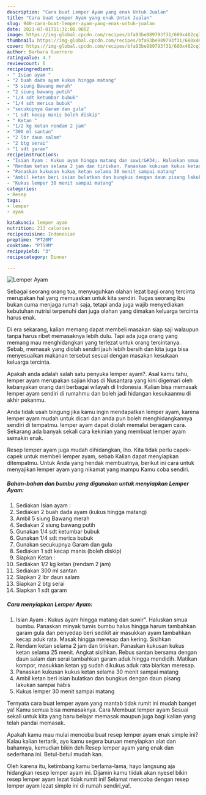 ```yaml
---
description: "Cara buat Lemper Ayam yang enak Untuk Jualan"
title: "Cara buat Lemper Ayam yang enak Untuk Jualan"
slug: 940-cara-buat-lemper-ayam-yang-enak-untuk-jualan
date: 2021-07-01T11:31:00.905Z
image: https://img-global.cpcdn.com/recipes/bfa93be989793f31/680x482cq70/lemper-ayam-foto-resep-utama.jpg
thumbnail: https://img-global.cpcdn.com/recipes/bfa93be989793f31/680x482cq70/lemper-ayam-foto-resep-utama.jpg
cover: https://img-global.cpcdn.com/recipes/bfa93be989793f31/680x482cq70/lemper-ayam-foto-resep-utama.jpg
author: Barbara Guerrero
ratingvalue: 4.7
reviewcount: 6
recipeingredient:
- " Isian ayam "
- "2 buah dada ayam kukus hingga matang"
- "5 siung Bawang merah"
- "2 siung bawang putih"
- "1/4 sdt ketumbar bubuk"
- "1/4 sdt merica bubuk"
- "secukupnya Garam dan gula"
- "1 sdt kecap manis boleh diskip"
- " Ketan "
- "1/2 kg ketan rendam 2 jam"
- "300 ml santan"
- "2 lbr daun salam"
- "2 btg serai"
- "1 sdt garam"
recipeinstructions:
- "Isian Ayam : Kukus ayam hingga matang dan suwir&#34;. Haluskan smua bumbu. Panaskan minyak tumis bumbu halus hingga harum tambahkan garam gula dan penyedap beri sedikit air masukkan ayam tambahkan kecap aduk rata. Masak hingga meresap dan kering. Sisihkan"
- "Rendam ketan selama 2 jam dan tiriskan. Panaskan kukusan kukus ketan selama 25 menit. Angkat sisihkan. Rebus santan bersama dengan daun salam dan serai tambahkan garam aduk hingga mendidih. Matikan kompor, masukkan ketan yg sudah dikukus aduk rata biarkan meresap."
- "Panaskan kukusan kukus ketan selama 30 menit sampai matang"
- "Ambil ketan beri isian bulatkan dan bungkus dengan daun pisang lakukan sampai habis"
- "Kukus lemper 30 menit sampai matang"
categories:
- Resep
tags:
- lemper
- ayam

katakunci: lemper ayam 
nutrition: 213 calories
recipecuisine: Indonesian
preptime: "PT20M"
cooktime: "PT59M"
recipeyield: "3"
recipecategory: Dinner

---
```



![Lemper Ayam](https://img-global.cpcdn.com/recipes/bfa93be989793f31/680x482cq70/lemper-ayam-foto-resep-utama.jpg)

Sebagai seorang orang tua, menyuguhkan olahan lezat bagi orang tercinta merupakan hal yang memuaskan untuk kita sendiri. Tugas seorang ibu bukan cuma menjaga rumah saja, tetapi anda juga wajib menyediakan kebutuhan nutrisi terpenuhi dan juga olahan yang dimakan keluarga tercinta harus enak.

Di era  sekarang, kalian memang dapat membeli masakan siap saji walaupun tanpa harus ribet memasaknya lebih dulu. Tapi ada juga orang yang memang mau menghidangkan yang terlezat untuk orang tercintanya. Sebab, memasak yang diolah sendiri jauh lebih bersih dan kita juga bisa menyesuaikan makanan tersebut sesuai dengan masakan kesukaan keluarga tercinta. 



Apakah anda adalah salah satu penyuka lemper ayam?. Asal kamu tahu, lemper ayam merupakan sajian khas di Nusantara yang kini digemari oleh kebanyakan orang dari berbagai wilayah di Indonesia. Kalian bisa memasak lemper ayam sendiri di rumahmu dan boleh jadi hidangan kesukaanmu di akhir pekanmu.

Anda tidak usah bingung jika kamu ingin mendapatkan lemper ayam, karena lemper ayam mudah untuk dicari dan anda pun boleh menghidangkannya sendiri di tempatmu. lemper ayam dapat diolah memalui beragam cara. Sekarang ada banyak sekali cara kekinian yang membuat lemper ayam semakin enak.

Resep lemper ayam juga mudah dihidangkan, lho. Kita tidak perlu capek-capek untuk membeli lemper ayam, sebab Kalian dapat menyiapkan ditempatmu. Untuk Anda yang hendak membuatnya, berikut ini cara untuk menyajikan lemper ayam yang nikamat yang mampu Kamu coba sendiri.

<!--inarticleads1-->

##### Bahan-bahan dan bumbu yang digunakan untuk menyiapkan Lemper Ayam:

1. Sediakan  Isian ayam :
1. Sediakan 2 buah dada ayam (kukus hingga matang)
1. Ambil 5 siung Bawang merah
1. Sediakan 2 siung bawang putih
1. Gunakan 1/4 sdt ketumbar bubuk
1. Gunakan 1/4 sdt merica bubuk
1. Gunakan secukupnya Garam dan gula
1. Sediakan 1 sdt kecap manis (boleh diskip)
1. Siapkan  Ketan :
1. Sediakan 1/2 kg ketan (rendam 2 jam)
1. Sediakan 300 ml santan
1. Siapkan 2 lbr daun salam
1. Siapkan 2 btg serai
1. Siapkan 1 sdt garam




<!--inarticleads2-->

##### Cara menyiapkan Lemper Ayam:

1. Isian Ayam : Kukus ayam hingga matang dan suwir&#34;. Haluskan smua bumbu. Panaskan minyak tumis bumbu halus hingga harum tambahkan garam gula dan penyedap beri sedikit air masukkan ayam tambahkan kecap aduk rata. Masak hingga meresap dan kering. Sisihkan
1. Rendam ketan selama 2 jam dan tiriskan. Panaskan kukusan kukus ketan selama 25 menit. Angkat sisihkan. Rebus santan bersama dengan daun salam dan serai tambahkan garam aduk hingga mendidih. Matikan kompor, masukkan ketan yg sudah dikukus aduk rata biarkan meresap.
1. Panaskan kukusan kukus ketan selama 30 menit sampai matang
1. Ambil ketan beri isian bulatkan dan bungkus dengan daun pisang lakukan sampai habis
1. Kukus lemper 30 menit sampai matang




Ternyata cara buat lemper ayam yang mantab tidak rumit ini mudah banget ya! Kamu semua bisa memasaknya. Cara Membuat lemper ayam Sesuai sekali untuk kita yang baru belajar memasak maupun juga bagi kalian yang telah pandai memasak.

Apakah kamu mau mulai mencoba buat resep lemper ayam enak simple ini? Kalau kalian tertarik, ayo kamu segera buruan menyiapkan alat dan bahannya, kemudian bikin deh Resep lemper ayam yang enak dan sederhana ini. Betul-betul mudah kan. 

Oleh karena itu, ketimbang kamu berlama-lama, hayo langsung aja hidangkan resep lemper ayam ini. Dijamin kamu tiidak akan nyesel bikin resep lemper ayam lezat tidak rumit ini! Selamat mencoba dengan resep lemper ayam lezat simple ini di rumah sendiri,ya!.

